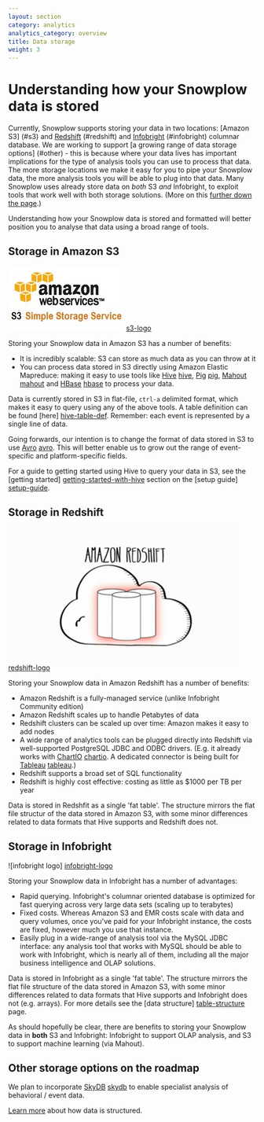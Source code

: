 ```yaml
---
layout: section
category: analytics
analytics_category: overview
title: Data storage
weight: 3
---
```


# Understanding how your Snowplow data is stored

Currently, Snowplow supports storing your data in two locations: [Amazon S3] (#s3) and [Redshift] (#redshift) and [Infobright] (#infobright) columnar database. We are working to support [a growing range of data storage options] (#other) - this is because where your data lives has important implications for the type of analysis tools you can use to process that data. The more storage locations we make it easy for you to pipe your Snowplow data, the more analysis tools you will be able to plug into that data. Many Snowplow uses already store data on _both_ S3 _and_ Infobright, to exploit tools that work well with both storage solutions. (More on this [further down the page](#more).)

Understanding how your Snowplow data is stored and formatted will better position you to analyse that data using a broad range of tools.

<h2><a name="s3">Storage in Amazon S3</a></h2>

![s3-logo] [s3-logo]

Storing your Snowplow data in Amazon S3 has a number of benefits:

* It is incredibly scalable: S3 can store as much data as you can throw at it
* You can process data stored in S3 directly using Amazon Elastic Mapreduce: making it easy to use tools like [Hive] [hive], [Pig] [pig], [Mahout] [mahout] and [HBase] [hbase] to process your data. 

Data is currently stored in S3 in flat-file, `ctrl-a` delimited format, which makes it easy to query using any of the above tools. A table definition can be found [here] [hive-table-def]. Remember: each event is represented by a single line of data.

Going forwards, our intention is to change the format of data stored in S3 to use [Avro] [avro]. This will better enable us to grow out the range of event-specific and platform-specific fields.

For a guide to getting started using Hive to query your data in S3, see the [getting started] [getting-started-with-hive] section on the [setup guide] [setup-guide].

<h2><a name="redshift">Storage in Redshift</a></h2>

![redshift-logo] [redshift-logo]

Storing your Snowplow data in Amazon Redshift has a number of benefits:

* Amazon Redshift is a fully-managed service (unlike Infobright Community edition)
* Amazon Redshift scales up to handle Petabytes of data
* Redshift clusters can be scaled up over time: Amazon makes it easy to add nodes
* A wide range of analytics tools can be plugged directly into Redshift via well-supported PostgreSQL JDBC and ODBC drivers. (E.g. it already works with [ChartIO] [chartio]. A dedicated connector is being built for [Tableau] [tableau].)
* Redshift supports a broad set of SQL functionality
* Redshift is highly cost effective: costing as little as $1000 per TB per year

Data is stored in Redshfit as a single 'fat table'. The structure mirrors the flat file structur of the data stored in Amazon S3, with some minor differences related to data formats that Hive supports and Redshift does not.

<h2><a name="infobright">Storage in Infobright</a></h2>

![infobright logo] [infobright-logo]

Storing your Snowplow data in Infobright has a number of advantages:

* Rapid querying. Infobright's columnar oriented database is optimized for fast querying across very large data sets (scaling up to terabytes)
* Fixed costs. Whereas Amazon S3 and EMR costs scale with data and query volumes, once you've paid for your Infobright instance, the costs are fixed, however much you use that instance. 
* Easily plug in a wide-range of analysis tool via the MySQL JDBC interface: any analysis tool that works with MySQL should be able to work with Infobright, which is nearly all of them, including all the major business intelligence and OLAP solutions.

Data is stored in Infobright as a single 'fat table'. The structure mirrors the flat file structure of the data stored in Amazon S3, with some minor differences related to data formats that Hive supports and Infobright does not (e.g. arrays). For more details see the [data structure] [table-structure] page.

<a name="more"><p>As should hopefully be clear, there are benefits to storing your Snowplow data in **both** S3 and Infobright: Infobright to support OLAP analysis, and S3 to support machine learning (via Mahout).</p></a>

<h2><a name="other">Other storage options on the roadmap</a></h2>

We plan to incorporate [SkyDB] [skydb] to enable specialist analysis of behavioral / event data.


[Learn more][table-structure] about how data is structured.


[apachehive]: #apachehive
[infobright]: #infobright
[infobright-website]: http://www.infobright.org/
[wiki]: http://github.com/snowplow/snowplow/wiki
[github-repo]: http://github.com/snowplow/snowplow
[s3]: http://aws.amazon.com/s3/
[serde]: https://github.com/snowplow/snowplow/tree/master/3-etl/hive/snowplow-log-deserializers
[table-structure]: snowplow-table-structure.html
[hive]: http://hive.apache.org/
[emr]: http://aws.amazon.com/elasticmapreduce/
[emr-cli]: http://aws.amazon.com/developertools/2264
[tableau]: http://www.tableausoftware.com/
[microstrategy]: http://www.microstrategy.co.uk/
[r]: http://www.r-project.org/
[table-structure]: snowplow-table-structure.html
[hosted-serde]: https://github.com/snowplow/snowplow/wiki/Hosted-assets
[emr-etl-runner]: https://github.com/snowplow/snowplow/wiki/hive-etl-setup
[hive]: http://hive.apache.org/
[pig]: http://pig.apache.org/
[mahout]: http://mahout.apache.org/
[hbase]: http://hbase.apache.org/
[hive-table-def]: https://github.com/snowplow/snowplow/blob/master/4-storage/hive-storage/hive-format-table-def.q
[getting-started-with-hive]: https://github.com/snowplow/snowplow/wiki/Running-Hive-using-the-command-line-tools
[setup-guide]: https://github.com/snowplow/snowplow/wiki/Setting-up-Snowplow
[s3-logo]: /static/img/amazon_s3_logo.jpg
[redshift]: http://aws.amazon.com/redshift/
[skydb]: http://skydb.io/
[infobright-logo]: /static/img/infobright_logo.JPG
[avro]: http://avro.apache.org/
[redshift-logo]: /static/img/amazon-redshift.png
[chartio]: http://chartio.com/
[tableau]: http://www.tableausoftware.com/